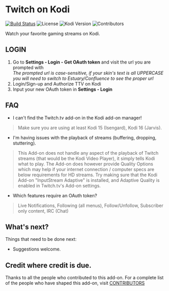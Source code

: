 Twitch on Kodi
==================

[![Build Status](https://img.shields.io/endpoint.svg?url=https%3A%2F%2Factions-badge.atrox.dev%2Fanxdpanic%2Fplugin.video.twitch%2Fbadge&style=flat)](https://actions-badge.atrox.dev/anxdpanic/plugin.video.twitch/goto)
![License](https://img.shields.io/badge/license-GPL--3.0--only-success.svg)
![Kodi Version](https://img.shields.io/badge/kodi-isengard%2B-success.svg)
![Contributors](https://img.shields.io/github/contributors/anxdpanic/plugin.video.twitch.svg)

Watch your favorite gaming streams on Kodi.

LOGIN
----------------

1. Go to __Settings - Login - Get OAuth token__ and visit the url you are prompted with  
   _The prompted url is case-sensitive, if your skin's text is all UPPERCASE you will need to switch to Estuary/Confluence to see the proper url_
2. Login/Sign-up and Authorize TTV on Kodi
3. Input your new OAuth token in __Settings - Login__

FAQ
----------------

* I can't find the Twitch.tv add-on in the Kodi add-on manager!

> Make sure you are using at least Kodi 15 (Isengard), Kodi 16 (Jarvis).

* I'm having issues with the playback of streams (buffering, dropping, stuttering).

> This Add-on does not handle any aspect of the playback of Twitch streams (that would be the Kodi Video Player), it simply tells Kodi what to play.
> The Add-on does however provide Quality Options which may help if your internet connection / computer specs are below requirements for HD streams.
> Try making sure that the Kodi Add-on "InputStream Adaptive" is installed, and Adaptive Quality is enabled in Twitch.tv's Add-on settings.

* Which features require an OAuth token?

> Live Notifications, Following (all menus), Follow/Unfollow, Subscriber only content, IRC (Chat)

What's next?
----------------

Things that need to be done next:

* Suggestions welcome.

Credit where credit is due.
-------------

Thanks to all the people who contributed to this add-on. 
For a complete list of the people who have shaped this add-on, visit [CONTRIBUTORS](https://github.com/anxdpanic/plugin.video.twitch/blob/master/CONTRIBUTORS.md)
